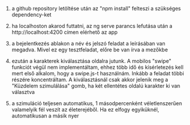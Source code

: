 1. a github repository letöltése után az "npm install" felteszi a szükséges dependency-ket

2. ha localhoston akarod futtatni, az ng serve parancs lefutása után a http://localhost:4200 címen elérhető az app

3. a bejelentkezés ablakon a név és jelszó feladat a leírásában van megadva. Mivel ez egy tesztfeladat, előre be van írva a mezőkbe

4. ezután a karakterek kiválasztása oldalra jutunk. A mobilos "swipe" funkciót végül nem implementáltam, ehhez több idő és kísérletezés kell mert első alkalom, hogy a swipe.js-t használnám. Inkább a feladat többi részére koncentráltam.
A kiválasztásnál csak akkor jelenik meg a "Küzdelem szimulálása" gomb, ha két ellentétes oldalú karakter ki van választva

5. a szimuláció teljesen automatikus, 1 másodpercenként véletlenszerűen valamelyik fél veszít az életerejéből. Ha ez elfogy egyiküknél, automatikusan a másik nyer